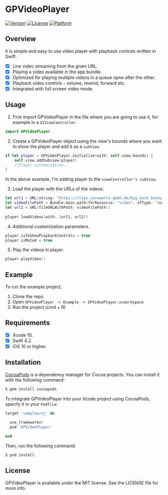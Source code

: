 # GPVideoPlayer

[![Version](https://img.shields.io/cocoapods/v/GPVideoPlayer.svg?style=flat)](https://cocoapods.org/pods/GPVideoPlayer)
[![License](https://img.shields.io/cocoapods/l/GPVideoPlayer.svg?style=flat)](https://cocoapods.org/pods/GPVideoPlayer)
[![Platform](https://img.shields.io/cocoapods/p/GPVideoPlayer.svg?style=flat)](https://cocoapods.org/pods/GPVideoPlayer)

## Overview
It is simple and easy to use video player with playback controls written in Swift.

- [x] Live video streaming from the given URL.
- [x] Playing a video available in the app bundle.
- [x] Optimized for playing multiple videos in a queue opne after the other.
- [x] Playback video controls - volume, rewind, forward etc.
- [x] Integrated with full screen video mode.

## Usage

1. First import GPVideoPlayer in the file where you are going to use it, for example in a `UIViewController`.
```swift
import GPVideoPlayer
```

2. Create a GPVideoPlayer object using the view's bounds where you want to show the player and add it as a `subView`. 
```swift
if let player = GPVideoPlayer.initialize(with: self.view.bounds) {
    self.view.addSubview(player)
    //Player customization...
}
```
In the above example, I'm adding player to the `viewController's subView`.

3. Load the player with the URLs of the videos.
```swift
let url1 = URL(string: "https://clips.vorwaerts-gmbh.de/big_buck_bunny.mp4")!
let videoFilePath = Bundle.main.path(forResource: "video", ofType: "mp4")
let url2 = URL(fileURLWithPath: videoFilePath!)
            
player.loadVideos(with: [url1, url2])
```

4. Additional customization parameters.
```swift
player.isToShowPlaybackControls = true
player.isMuted = true
```

5. Play the videos in player.
```swift
player.playVideo()
```

## Example

To run the example project, 

1. Clone the repo.
2. Open `GPVideoPlayer -> Example -> GPVideoPlayer.xcworkspace`
3. Run the project (cmd + R)

## Requirements

- [x] Xcode 10.
- [x] Swift 4.2.
- [x] iOS 10 or higher.

## Installation

[CocoaPods](http://cocoapods.org) is a dependency manager for Cocoa projects. You can install it with the following command:

```bash
$ gem install cocoapods
```

To integrate GPVideoPlayer into your Xcode project using CocoaPods, specify it in your `Podfile`:

```ruby
target 'sampleproj' do

  use_frameworks!
  pod 'GPVideoPlayer'
  
end
```

Then, run the following command:

```bash
$ pod install
```

## License

GPVideoPlayer is available under the MIT license. See the LICENSE file for more info.
